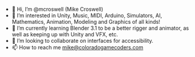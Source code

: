 - 👋 Hi, I’m @mcroswell (Mike Croswell)
- 👀 I’m interested in Unity, Music, MIDI, Arduino, Simulators, AI, Mathematics, Animation, Modeling and Graphics of all kinds!
- 🌱 I’m currently learning Blender 3.1 to be a better rigger and animator, as well as keeping up with Unity and VFX, etc.
- 💞️ I’m looking to collaborate on interfaces for accessibility.
- 📫 How to reach me mike@coloradogamecoders.com 

<!---
mcroswell/mcroswell is a ✨ special ✨ repository because its `README.md` (this file) appears on your GitHub profile.
You can click the Preview link to take a look at your changes.
--->
